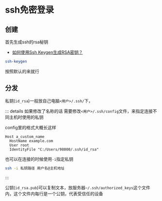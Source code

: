 # ssh免密登录



## 创建

首先生成ssh的rsa秘钥

- [如何使用Ssh Keygen生成RSA密钥？](https://blog.csdn.net/cunjiu9486/article/details/109075429)

```sh
ssh-keygen
```

按照默认的来就行

## 分发

私钥(`id_rsa`)一般放自己电脑`<用户>/.ssh/`下，

::: details 如果修改了名称的话
需要修改`<用户>/.ssh/config`文件，来指定连接不同主机时使用的私钥

config里的格式大概长这样
```
Host a_custom_name
  HostName example.com
  User root
  IdentityFile "C:/Users/98000/.ssh/id_rsa"
```
也可以在连接的时候使用`-i`指定私钥

```sh
ssh -i 私钥路径 用户名@主机地址
```
:::


公钥(`id_rsa.pub`)可以复制文本，放服务器`~/.ssh/authorized_keys`这个文件内，这个文件内每行是一个公钥，代表受信任的设备

